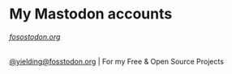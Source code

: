 # My Mastodon accounts

###### [fosostodon.org](https://fostodon.org)

[@yielding@fosstodon.org](https://fosstodon.org/web/@yielding) | For my Free & Open Source Projects
